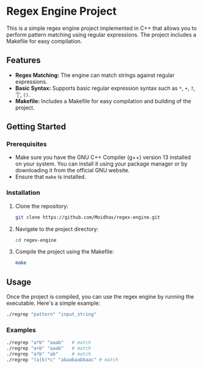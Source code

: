# Regex Engine Project

This is a simple regex engine project implemented in C++ that allows you to perform pattern matching using regular expressions. The project includes a Makefile for easy compilation.

## Features

- **Regex Matching:** The engine can match strings against regular expressions.
- **Basic Syntax:** Supports basic regular expression syntax such as `*`, `+`, `?`, '|', `()`.
- **Makefile:** Includes a Makefile for easy compilation and building of the project.

## Getting Started

### Prerequisites

- Make sure you have the GNU C++ Compiler (g++) version 13 installed on your system. You can install it using your package manager or by downloading it from the official GNU website.
- Ensure that `make` is installed.

### Installation

1. Clone the repository:

    ```bash
    git clone https://github.com/Moidhas/regex-engine.git
    ```

2. Navigate to the project directory:

    ```bash
    cd regex-engine
    ```

3. Compile the project using the Makefile:

    ```bash
    make
    ```

## Usage

Once the project is compiled, you can use the regex engine by running the executable. Here's a simple example:

```bash
./regrep "pattern" "input_string"
```

### Examples

```bash
./regrep "a*b" "aaab"   # match
./regrep "a+b" "aaab"   # match
./regrep "a?b" "ab"     # match
./regrep "(a|b)*c" "abaabaabbaac" # match
```
